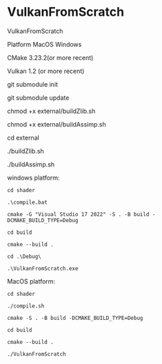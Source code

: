 # VulkanFromScratch
VulkanFromScratch

Platform MacOS Windows


CMake 3.23.2(or more recent)

Vulkan 1.2 (or more recent)


git submodule init

git submodule update


chmod +x external/buildZlib.sh

chmod +x external/buildAssimp.sh 


cd external 

./buildZlib.sh

./buildAssimp.sh


windows platform:
    
    cd shader

    .\compile.bat
    
    cmake -G "Visual Studio 17 2022" -S . -B build -DCMAKE_BUILD_TYPE=Debug

    cd build

    cmake --build .

    cd .\Debug\

    .\VulkanFromScratch.exe

MacOS platform:
    
    cd shader

    ./compile.sh

    cmake -S . -B build -DCMAKE_BUILD_TYPE=Debug

    cd build

    cmake --build .

    ./VulkanFromScratch